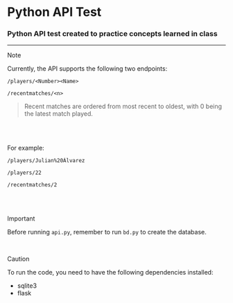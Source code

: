 # Python API Test

### Python API test created to practice concepts learned in class

---

> [!NOTE]  
> Currently, the API supports the following two endpoints:

```
/players/<Number><Name>
```

```
/recentmatches/<n>
```

> Recent matches are ordered from most recent to oldest, with 0 being the latest match played.

<br><br>

For example:

```
/players/Julian%20Álvarez
```

```
/players/22
```

```
/recentmatches/2
```

<br><br>

> [!IMPORTANT]  
> Before running `api.py`, remember to run `bd.py` to create the database.

<br>

> [!CAUTION]  
> To run the code, you need to have the following dependencies installed:

- sqlite3  
- flask

